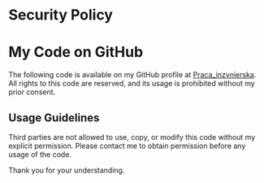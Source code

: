 # Security Policy

# My Code on GitHub

The following code is available on my GitHub profile at [Praca_inzynierska](https://github.com/Majkel14xd/Praca_inzynierska). All rights to this code are reserved, and its usage is prohibited without my prior consent.

## Usage Guidelines

Third parties are not allowed to use, copy, or modify this code without my explicit permission. Please contact me to obtain permission before any usage of the code.

Thank you for your understanding.

